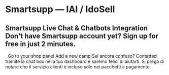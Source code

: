 # Smartsupp — IAI / IdoSell
## Smartsupp Live Chat & Chatbots Integration Don't have Smartsupp account yet? Sign up for free in just 2 minutes.
  Go to your shop panel Add a new camp
Sei ancora confuso? Contattaci tramite la chat box nella tua dashboard e saremo felici di aiutarti. Si prega di notare che il servizio clienti è incluso solo nei pacchetti a pagamento.

